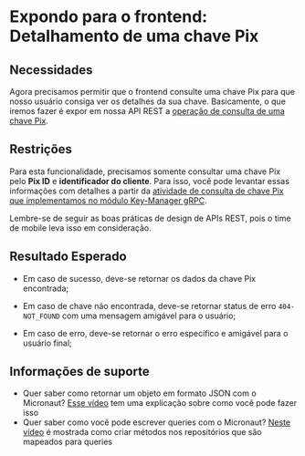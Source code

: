 # Expondo para o frontend: Detalhamento de uma chave Pix

## Necessidades

Agora precisamos permitir que o frontend consulte uma chave Pix para que nosso usuário consiga ver os detalhes da sua chave. Basicamente, o que iremos fazer é expor em nossa API REST a [operação de consulta de uma chave Pix](020-consultando-os-dados-de-uma-chave-pix.md).
   
## Restrições

Para esta funcionalidade, precisamos somente consultar uma chave Pix pelo **Pix ID** e **identificador do cliente**. Para isso, você pode levantar essas informações com detalhes a partir da [atividade de consulta de chave Pix que implementamos no módulo Key-Manager gRPC](020-consultando-os-dados-de-uma-chave-pix.md).

Lembre-se de seguir as boas práticas de design de APIs REST, pois o time de mobile leva isso em consideração.

## Resultado Esperado

- Em caso de sucesso, deve-se retornar os dados da chave Pix encontrada;

- Em caso de chave não encontrada, deve-se retornar status de erro `404-NOT_FOUND` com uma mensagem amigável para o usuário;

- Em caso de erro, deve-se retornar o erro específico e amigável para o usuário final;

## Informações de suporte
- Quer saber como retornar um objeto em formato JSON com o Micronaut? [Esse vídeo](https://www.youtube.com/watch?v=PML9YWZUnbk&feature=youtu.be) tem uma explicação sobre como você pode fazer isso
- Quer saber como você pode escrever queries com o Micronaut? [Neste vídeo](https://www.youtube.com/watch?v=cph_Ei7tulY&feature=youtu.be) é mostrada como criar métodos nos repositórios que são mapeados para queries
